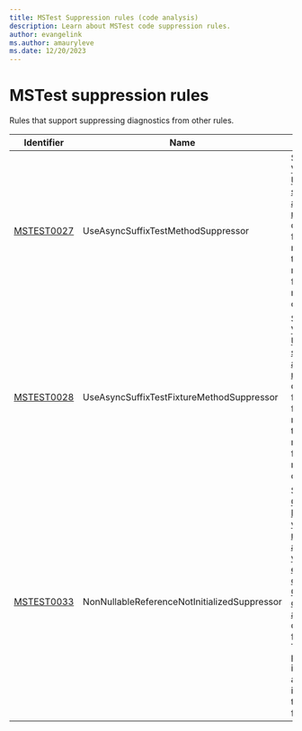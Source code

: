 ```yaml
---
title: MSTest Suppression rules (code analysis)
description: Learn about MSTest code suppression rules.
author: evangelink
ms.author: amauryleve
ms.date: 12/20/2023
---
```


# MSTest suppression rules

Rules that support suppressing diagnostics from other rules.

Identifier | Name | Description
-----------|------|------------
[MSTEST0027](mstest0027.md) | UseAsyncSuffixTestMethodSuppressor | Suppress the [VSTHRD200: Use Async suffix for async methods](../../../csharp/language-reference/compiler-messages/nullable-warnings.md#nonnullable-reference-not-initialized) diagnostic for all test methods as they are not required to follow the naming convention.
[MSTEST0028](mstest0028.md) | UseAsyncSuffixTestFixtureMethodSuppressor | Suppress the [VSTHRD200: Use Async suffix for async methods](../../../csharp/language-reference/compiler-messages/nullable-warnings.md#nonnullable-reference-not-initialized) diagnostic for all test fixture methods as they are not required to follow the naming convention.
[MSTEST0033](mstest0033.md) | NonNullableReferenceNotInitializedSuppressor | Suppress the [CS8618: Non-nullable variable must contain a non-null value when exiting constructor. Consider declaring it as nullable.](../../../csharp/language-reference/compiler-messages/nullable-warnings.md#nonnullable-reference-not-initialized) diagnostic for the `TestContext` property as its value is always initialized by the MSTest framework.
